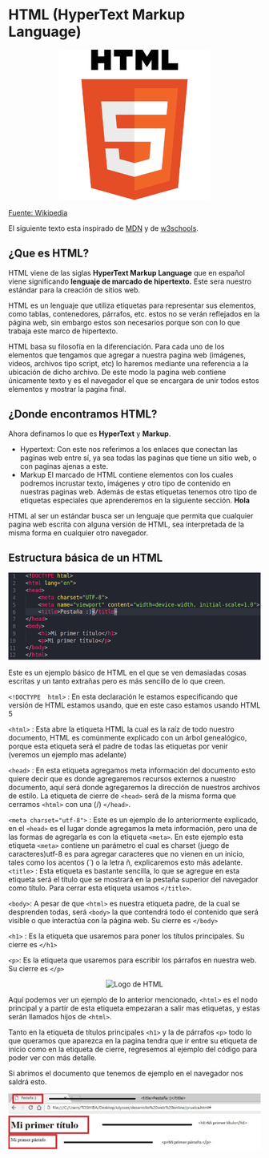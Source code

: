 # HTML (HyperText Markup Language)

<p style="text-align:center;">
  <img src="./img/html.png" alt="Logo de HTML"
    style="width:300px;"/>
</p>

[Fuente: Wikipedia](https://es.wikipedia.org/wiki/HTML)

El siguiente texto esta inspirado de [MDN](https://developer.mozilla.org/es/docs/Web/JavaScript) y de [w3schools](https://www.w3schools.com/html/).

## ¿Que es HTML?
HTML viene de las siglas **HyperText Markup Language** ​ que en español
viene significando **lenguaje de marcado de hipertexto.**
Este sera nuestro estándar para la creación de sitios web.

HTML es un ​lenguaje​ que utiliza etiquetas para
representar sus elementos, como tablas, contenedores, párrafos,
etc.
estos no se verán reflejados en la página web, sin embargo estos
son necesarios porque son con lo que trabaja este marco de
hipertexto.

HTML basa su filosofía en la diferenciación. Para cada uno de los elementos que tengamos que agregar a nuestra pagina web (imágenes, videos, archivos tipo script, etc) lo haremos mediante una referencia a la ubicación de dicho archivo.
De este modo la pagina web contiene únicamente texto y es el navegador el que se encargara de unir todos estos elementos y mostrar la pagina final.

## ¿Donde encontramos HTML?

Ahora definamos lo que es **HyperText** y **Markup**.
- Hypertext:
Con este nos referimos a los enlaces que conectan las paginas web entre sí, ya sea todas las paginas que tiene un sitio web, o con paginas ajenas a este.
- Markup
El marcado de HTML contiene elementos con los cuales podremos incrustar texto, imágenes y otro tipo de contenido en nuestras paginas web.
Además de estas etiquetas tenemos otro tipo de etiquetas especiales que aprenderemos en la siguiente sección.
__Hola__

HTML al ser un estándar busca ser un lenguaje que permita que cualquier pagina web escrita con alguna versión de HTML, sea interpretada de la misma forma en cualquier otro navegador.

## Estructura básica de un HTML
<p style="text-align:center;">
  <img src="./img/base-html2.png" alt="Logo de HTML"/>
</p>

Este es un ejemplo básico de HTML en el que se ven demasiadas cosas escritas y un tanto extrañas pero es más sencillo de lo que creen.

`<!DOCTYPE  html>` : En esta declaración le estamos especificando que versión de HTML estamos usando, que en este caso estamos usando HTML 5

`<html>` : Esta abre la etiqueta HTML la cual es la raíz de todo nuestro documento, HTML es comúnmente explicado con un árbol genealógico, porque esta etiqueta será el padre de todas las etiquetas por venir (veremos un ejemplo mas adelante)

`<head>` : En esta etiqueta agregamos meta información del documento esto quiere decir que es donde agregaremos recursos externos a nuestro documento, aquí será donde agregaremos la dirección de nuestros archivos de estilo. La etiqueta de cierre de `<head>` será de la misma forma que cerramos `<html>`
con una (/) `</head>`.

`<meta charset="utf-8">` : Este es un ejemplo de lo anteriormente explicado, en el `<head>` es el lugar donde agregamos la meta información, pero una de las formas de agregarla es con la etiqueta `<meta>`. En este ejemplo esta etiqueta `<meta>` contiene un parámetro el cual es charset (juego de caracteres)utf-8 es para agregar caracteres que no vienen en un inicio, tales como los acentos (´) o la letra ñ, explicaremos esto más adelante.
`<title>` : Esta etiqueta es bastante sencilla, lo que se agregue en esta etiqueta será el título que se mostrará en la pestaña superior del navegador como título. Para cerrar esta etiqueta usamos `</title>`. 

`<body>`: A pesar de que `<html>` es nuestra etiqueta padre, de la cual se desprenden todas, será `<body>` la que contendrá todo el contenido que será visible o que interactúa con la página web. Su cierre es `</body>`

`<h1>` : Es la etiqueta que usaremos para poner los títulos principales. Su cierre es 
`</h1>`

`<p>`: Es la etiqueta que usaremos para escribir los párrafos en nuestra web. Su cierre es `</p>`

<p style="text-align:center;">
  <img src="./img/arbol.png" alt="Logo de HTML"/>
</p>

Aquí podemos ver un ejemplo de lo anterior mencionado, `<html>` es el nodo principal y a partir de esta etiqueta empezaran a salir mas etiquetas, y estas serán llamados hijos de `<html>`. 

Tanto en la etiqueta de títulos principales `<h1>` y la de párrafos `<p>` todo lo que queramos que aparezca en la pagina tendra que ir entre su etiqueta de inicio como en la etiqueta de cierre, regresemos al ejemplo del código para poder ver con más detalle.

Si abrimos el documento que tenemos de ejemplo en el navegador nos saldrá esto.

<p style="text-align:center;">
  <img src="./img/ejemplo-html.png" alt="Logo de HTML"/>
</p>
